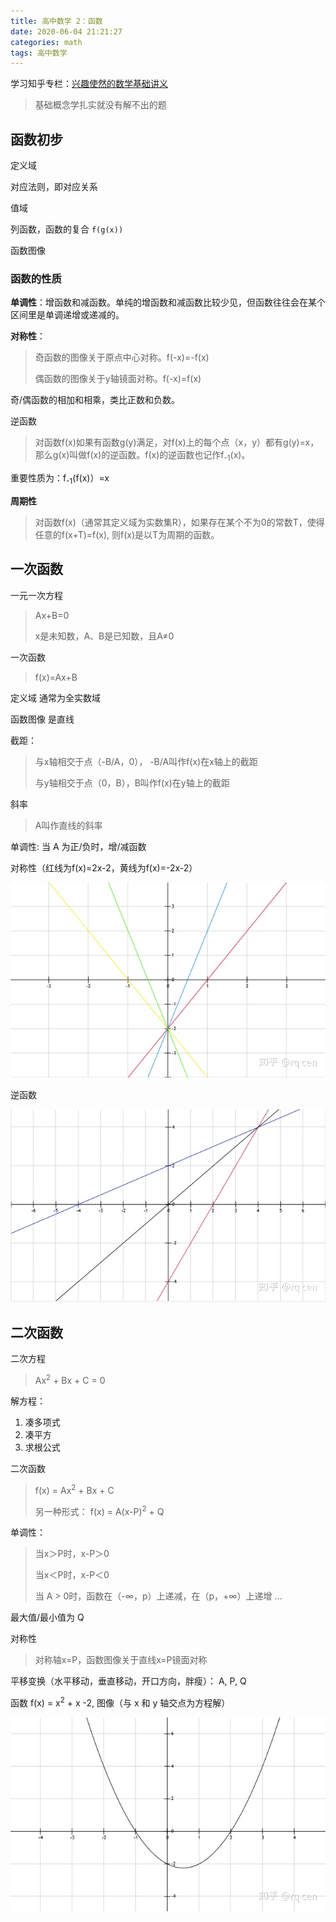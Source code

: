```yaml
---
title: 高中数学 2：函数
date: 2020-06-04 21:21:27
categories: math
tags: 高中数学
---
```


学习知乎专栏：[兴趣使然的数学基础讲义](https://zhuanlan.zhihu.com/c_1145370954870927360) 

>基础概念学扎实就没有解不出的题

<!--more-->

## 函数初步

定义域

对应法则，即对应关系

值域

列函数，函数的复合 `f(g(x))`

函数图像

### 函数的性质

**单调性**：增函数和减函数。单纯的增函数和减函数比较少见，但函数往往会在某个区间里是单调递增或递减的。

**对称性**：

> 奇函数的图像关于原点中心对称。f(-x)=-f(x)
>
> 偶函数的图像关于y轴镜面对称。f(-x)=f(x)

奇/偶函数的相加和相乘，类比正数和负数。

逆函数

>对函数f(x)如果有函数g(y)满足，对f(x)上的每个点（x，y）都有g(y)=x，那么g(x)叫做f(x)的逆函数。f(x)的逆函数也记作f<sub>-1</sub>(x)。

重要性质为：f<sub>-1</sub>(f(x)）=x

**周期性**

>对函数f(x)（通常其定义域为实数集R），如果存在某个不为0的常数T，使得任意的f(x+T)=f(x), 则f(x)是以T为周期的函数。

## 一次函数

一元一次方程

> Ax+B=0
>
> x是未知数，A、B是已知数，且A≠0

一次函数

> f(x)=Ax+B

定义域 通常为全实数域

函数图像 是直线

截距：

> 与x轴相交于点（-B/A，0）， -B/A叫作f(x)在x轴上的截距
>
> 与y轴相交于点（0，B），B叫作f(x)在y轴上的截距

斜率

> A叫作直线的斜率

单调性: 当 A 为正/负时，增/减函数

对称性（红线为f(x)=2x-2，黄线为f(x)=-2x-2）

![img](2020-06-04-高中数学-2-函数/v2-8309f5389e7ff8df84f3333efef03f27_b.jpg)

逆函数

![img](2020-06-04-高中数学-2-函数/v2-ee0c3d1768b5032cf7eaf315b90680be_b.jpg)

## 二次函数

二次方程

> Ax<sup>2</sup> + Bx + C = 0

解方程：

1. 凑多项式
2. 凑平方
3. 求根公式

二次函数

> f(x) = Ax<sup>2</sup> + Bx + C
>
> 另一种形式： f(x) = A(x-P)<sup>2</sup> + Q

单调性：

> 当x＞P时，x-P＞0
>
> 当x＜P时，x-P＜0
>
> 当 A > 0时，函数在（-∞，p）上递减，在（p，+∞）上递增 ...

最大值/最小值为 Q

对称性

>对称轴x=P，函数图像关于直线x=P镜面对称

平移变换（水平移动，垂直移动，开口方向，胖瘦）： A, P, Q

函数 f(x) = x<sup>2</sup> + x -2, 图像（与 x 和 y 轴交点为方程解）

![img](2020-06-04-高中数学-2-函数/v2-1f457aaec22cc2dc4fe343d9350beaeb_b.jpg)

